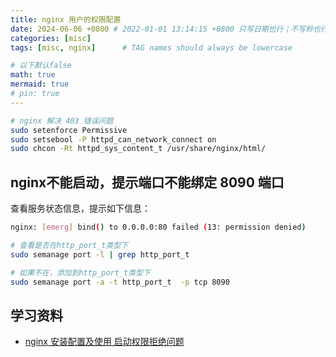 ```yaml
---
title: nginx 用户的权限配置
date: 2024-06-06 +0800 # 2022-01-01 13:14:15 +0800 只写日期也行；不写秒也行；这样也行 2022-03-09T00:55:42+08:00
categories: [misc]
tags: [misc, nginx]      # TAG names should always be lowercase

# 以下默认false
math: true
mermaid: true
# pin: true
---
```


```bash
# nginx 解决 403 错误问题 
sudo setenforce Permissive
sudo setsebool -P httpd_can_network_connect on
sudo chcon -Rt httpd_sys_content_t /usr/share/nginx/html/
```

## nginx不能启动，提示端口不能绑定 8090 端口

查看服务状态信息，提示如下信息：

```bash
nginx: [emerg] bind() to 0.0.0.0:80 failed (13: permission denied)
```

```bash
# 查看是否在http_port_t类型下
sudo semanage port -l | grep http_port_t

# 如果不在，添加到http_port_t类型下
sudo semanage port -a -t http_port_t  -p tcp 8090
```

## 学习资料

- [nginx 安装配置及使用 启动权限拒绝问题](https://www.cnblogs.com/carl-/p/15599437.html)
